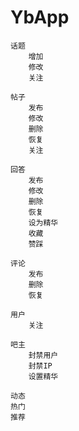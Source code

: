 # YbApp

    话题
        增加
        修改
        关注

    帖子
        发布
        修改
        删除
        恢复
        关注

    回答
        发布
        修改
        删除
        恢复
        设为精华
        收藏
        赞踩

    评论
        发布
        删除
        恢复

    用户
        关注

    吧主
        封禁用户
        封禁IP
        设置精华

    动态
    热门
    推荐
